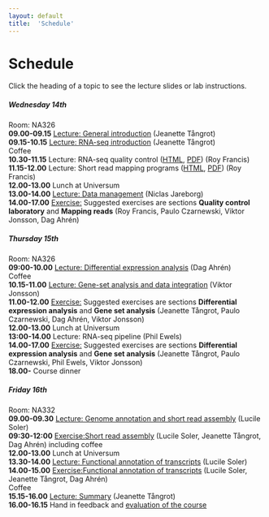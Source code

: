 ```yaml
---
layout: default
title:  'Schedule'
---
```


# Schedule

Click the heading of a topic to see the lecture slides or lab instructions.

#####  **Wednesday 14th**    
Room: NA326  
**09.00-09.15** [Lecture: General introduction](slides/NBIS_general_intro.pdf) (Jeanette Tångrot)  
**09.15-10.15** [Lecture: RNA-seq introduction](slides/Introduction_RNAseq.pdf) (Jeanette Tångrot)  
Coffee  
**10.30-11.15** Lecture: RNA-seq quality control ([HTML](slides/rnaseq_qc.html), [PDF](slides/rnaseq_qc.pdf)) (Roy Francis)  
**11.15-12.00** Lecture: Short read mapping programs ([HTML](slides/rnaseq_mapping.html), [PDF](slides/rnaseq_mapping.pdf)) (Roy Francis)  
**12.00-13.00** Lunch at Universum  
**13.00-14.00** [Lecture: Data management](slides/2018-11-13_Data_Management_for_courses.pdf) (Niclas Jareborg)  
**14.00-17.00** [Exercise:](labs/index) Suggested exercises are sections **Quality control laboratory** and **Mapping reads** (Roy Francis, Paulo Czarnewski, Viktor Jonsson, Dag Ahrén)  


#####  **Thursday 15th**  
Room: NA326  
**09:00-10.00** [Lecture: Differential expression analysis](slides/not_yet_available.pdf) (Dag Ahrén)  
Coffee  
**10.15-11.00** [Lecture: Gene-set analysis and data integration](slides/GSA_and_data_integration.pdf) (Viktor Jonsson)   
**11.00-12.00** [Exercise:](labs/index) Suggested exercises are sections **Differential expression analysis** and **Gene set analysis** (Jeanette Tångrot, Paulo Czarnewski, Dag Ahrén, Viktor Jonsson)  
**12.00-13.00** Lunch at Universum  
**13:00-14.00** Lecture: RNA-seq pipeline (Phil Ewels)   
**14.00-17.00** [Exercise:](labs/index) Suggested exercises are sections **Differential expression analysis** and **Gene set analysis** (Jeanette Tångrot, Paulo Czarnewski, Phil Ewels, Viktor Jonsson)  
**18.00-** Course dinner  


#####  **Friday 16th**  
Room: NA332  
**09.00-09.30** [Lecture: Genome annotation and short read assembly](slides/RNAseq_assembly_Umea.pdf) (Lucile Soler)   
**09:30-12:00** [Exercise:Short read assembly](labs/RNAseq_assembly.md)  (Lucile Soler, Jeanette Tångrot, Dag Ahrén)  including coffee  
**12.00-13.00** Lunch at Universum  
**13.30-14.00** [Lecture: Functional annotation of transcripts](slides/FunctionalAnnotRNA_Umea.pdf) (Lucile Soler)  
**14.00-15.00** [Exercise:Functional annotation of transcripts](labs/RNAseq_annotationv2.md) (Lucile Soler, Jeanette Tångrot, Dag Ahrén)  
Coffee  
**15.15-16.00** [Lecture: Summary](slides/not_yet_available.pdf) (Jeanette Tångrot)  
**16.00-16.15** Hand in feedback and [evaluation of the course](evaluation)  
